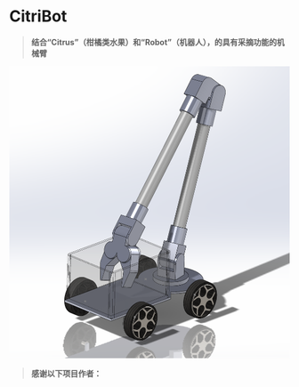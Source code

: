 # CitriBot
> **结合“Citrus”（柑橘类水果）和“Robot”（机器人），的具有采摘功能的机械臂**
>

![](5.Docs/1.Images/小车.png)

> **感谢以下项目作者：**